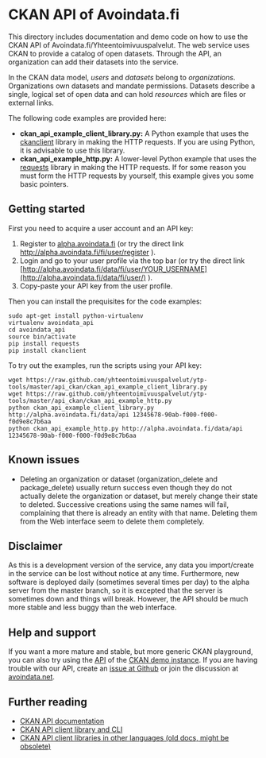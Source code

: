 
# CKAN API of Avoindata.fi

This directory includes documentation and demo code on how to use the CKAN API of Avoindata.fi/Yhteentoimivuuspalvelut. The web service uses CKAN to provide a catalog of open datasets. Through the API, an organization can add their datasets into the service.

In the CKAN data model, *users* and *datasets* belong to *organizations*. Organizations own datasets and mandate permissions. Datasets describe a single, logical set of open data and can hold *resources* which are files or external links.

The following code examples are provided here:

* **ckan_api_example_client_library.py:** A Python example that uses the [ckanclient][ckanclient] library in making the HTTP requests. If you are using Python, it is advisable to use this library.
* **ckan_api_example_http.py:** A lower-level Python example that uses the [requests][requests] library in making the HTTP requests. If for some reason you must form the HTTP requests by yourself, this example gives you some basic pointers.

## Getting started

First you need to acquire a user account and an API key:

1. Register to [alpha.avoindata.fi](http://alpha.avoindata.fi) (or try the direct link http://alpha.avoindata.fi/fi/user/register ).
2. Login and go to your user profile via the top bar (or try the direct link [http://alpha.avoindata.fi/data/fi/user/YOUR_USERNAME](http://alpha.avoindata.fi/data/fi/user/) ).
3. Copy-paste your API key from the user profile.

Then you can install the prequisites for the code examples:

    sudo apt-get install python-virtualenv
    virtualenv avoindata_api
    cd avoindata_api
    source bin/activate
    pip install requests
    pip install ckanclient

To try out the examples, run the scripts using your API key:

    wget https://raw.github.com/yhteentoimivuuspalvelut/ytp-tools/master/api_ckan/ckan_api_example_client_library.py
    wget https://raw.github.com/yhteentoimivuuspalvelut/ytp-tools/master/api_ckan/ckan_api_example_http.py
    python ckan_api_example_client_library.py http://alpha.avoindata.fi/data/api 12345678-90ab-f000-f000-f0d9e8c7b6aa
	python ckan_api_example_http.py http://alpha.avoindata.fi/data/api 12345678-90ab-f000-f000-f0d9e8c7b6aa

## Known issues

* Deleting an organization or dataset (organization_delete and package_delete) usually return success even though they do not actually delete the organization or dataset, but merely change their state to deleted. Successive creations using the same names will fail, complaining that there is already an entity with that name. Deleting them from the Web interface seem to delete them completely.

## Disclaimer

As this is a development version of the service, any data you import/create in the service can be lost without notice at any time. Furthermore, new software is deployed daily (sometimes several times per day) to the alpha server from the master branch, so it is excepted that the server is sometimes down and things will break. However, the API should be much more stable and less buggy than the web interface.

## Help and support

If you want a more mature and stable, but more generic CKAN playground, you can also try using the [API](http://demo.ckan.org/api) of the [CKAN demo instance](http://demo.ckan.org). If you are having trouble with our API, create an [issue at Github](https://github.com/yhteentoimivuuspalvelut/ytp/issues) or join the discussion at [avoindata.net](http://avoindata.net/).

## Further reading

* [CKAN API documentation][ckanapi]
* [CKAN API client library and CLI][ckanclient]
* [CKAN API client libraries in other languages (old docs, might be obsolete)][otherclients]

[ckanapi]: http://docs.ckan.org/en/latest/api/index.html
[ckanclient]: https://github.com/okfn/ckanclient
[requests]: http://requests.readthedocs.org/en/latest/
[otherclients]: http://docs.ckan.org/en/ckan-1.7.1/api.html#clients
